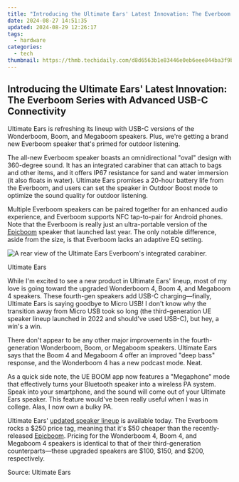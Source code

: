 ```yaml
---
title: "Introducing the Ultimate Ears' Latest Innovation: The Everboom Series with Advanced USB-C Connectivity"
date: 2024-08-27 14:51:35
updated: 2024-08-29 12:26:17
tags:
  - hardware
categories:
  - tech
thumbnail: https://thmb.techidaily.com/d8d6563b1e83446e0eb6eee844ba3f9b3df6929eaff9c17a0488818cf8023092.jpg
---
```


## Introducing the Ultimate Ears' Latest Innovation: The Everboom Series with Advanced USB-C Connectivity

Ultimate Ears is refreshing its lineup with USB-C versions of the Wonderboom, Boom, and Megaboom speakers. Plus, we're getting a brand new Everboom speaker that's primed for outdoor listening.

 The all-new Everboom speaker boasts an omnidirectional "oval" design with 360-degree sound. It has an integrated carabiner that can attach to bags and other items, and it offers IP67 resistance for sand and water immersion (it also floats in water). Ultimate Ears promises a 20-hour battery life from the Everboom, and users can set the speaker in Outdoor Boost mode to optimize the sound quality for outdoor listening.

 Multiple Everboom speakers can be paired together for an enhanced audio experience, and Everboom supports NFC tap-to-pair for Android phones. Note that the Everboom is really just an ultra-portable version of the [Epicboom](https://instagram-video-recordings.techidaily.com/instagrams-social-filters-unfollow-guide/) speaker that launched last year. The only notable difference, aside from the size, is that Everboom lacks an adaptive EQ setting.

![A rear view of the Ultimate Ears Everboom's integrated carabiner.](https://static1.howtogeekimages.com/wordpress/wp-content/uploads/2024/06/53.jpg) 

Ultimate Ears

 While I'm excited to see a new product in Ultimate Ears' lineup, most of my love is going toward the upgraded Wonderboom 4, Boom 4, and Megaboom 4 speakers. These fourth-gen speakers add USB-C charging—finally, Ultimate Ears is saying goodbye to Micro USB! I don't know why the transition away from Micro USB took so long (the third-generation UE speaker lineup launched in 2022 and should've used USB-C), but hey, a win's a win.

 There don't appear to be any other major improvements in the fourth-generation Wonderboom, Boom, or Megaboom speakers. Ultimate Ears says that the Boom 4 and Megaboom 4 offer an improved "deep bass" response, and the Wonderboom 4 has a new podcast mode. Neat.

 As a quick side note, the UE BOOM app now features a "Megaphone" mode that effectively turns your Bluetooth speaker into a wireless PA system. Speak into your smartphone, and the sound will come out of your Ultimate Ears speaker. This feature would've been really useful when I was in college. Alas, I now own a bulky PA.

 Ultimate Ears' [updated speaker lineup](https://us.ultimateears.com/collections/speakers) is available today. The Everboom rocks a $250 price tag, meaning that it's $50 cheaper than the recently-released [Epicboom](https://instagram-video-recordings.techidaily.com/instagrams-social-filters-unfollow-guide/). Pricing for the Wonderboom 4, Boom 4, and Megaboom 4 speakers is identical to that of their third-generation counterparts—these upgraded speakers are $100, $150, and $200, respectively.

 Source: Ultimate Ears

<ins class="adsbygoogle"
     style="display:block"
     data-ad-format="autorelaxed"
     data-ad-client="ca-pub-7571918770474297"
     data-ad-slot="1223367746"></ins>



<ins class="adsbygoogle"
     style="display:block"
     data-ad-client="ca-pub-7571918770474297"
     data-ad-slot="8358498916"
     data-ad-format="auto"
     data-full-width-responsive="true"></ins>
